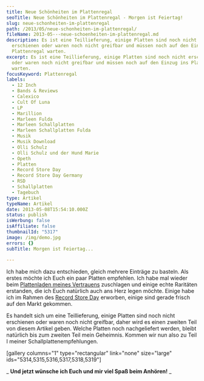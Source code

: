 ```yaml
---
title: Neue Schönheiten im Plattenregal
seoTitle: Neue Schönheiten im Plattenregal - Morgen ist Feiertag!
slug: neue-schonheiten-im-plattenregal
path: /2013/05/neue-schonheiten-im-plattenregal/
fileName: 2013-05---neue-schoenheiten-im-plattenregal.md
description: Es ist eine Teillieferung, einige Platten sind noch nicht
  erschienen oder waren noch nicht greifbar und müssen noch auf den Einzug ins
  Plattenregal warten.
excerpt: Es ist eine Teillieferung, einige Platten sind noch nicht erschienen
  oder waren noch nicht greifbar und müssen noch auf den Einzug ins Plattenregal
  warten.
focusKeyword: Plattenregal
labels:
  - 12 Inch
  - Bands & Reviews
  - Calexico
  - Cult Of Luna
  - LP
  - Marillion
  - Marleen Fulda
  - Marleen Schallplatten
  - Marleen Schallplatten Fulda
  - Musik
  - Musik Download
  - Olli Schulz
  - Olli Schulz und der Hund Marie
  - Opeth
  - Platten
  - Record Store Day
  - Record Store Day Germany
  - RSD
  - Schallplatten
  - Tagebuch
type: Artikel
typeName: Artikel
date: 2013-05-08T15:54:10.000Z
status: publish
isWerbung: false
isAffiliate: false
thumbnailId: "5317"
image: /img/demo.jpg
errors: {}
subTitle: Morgen ist Feiertag...
  
---
```


Ich habe mich dazu entschieden, gleich mehrere Einträge zu basteln. Als erstes
möchte ich Euch ein paar Platten empfehlen. Ich habe mal wieder beim
[Plattenladen meines Vertrauens](http://marleenrecords.wordpress.com) zuschlagen
und einige echte Raritäten erstanden, die ich Euch natürlich auch ans Herz legen
möchte. Einige habe ich im Rahmen des
[Record Store Day](http://www.recordstoredaygermany.de) erworben, einige sind
gerade frisch auf den Markt gekommen.

Es handelt sich um eine Teillieferung, einige Platten sind noch nicht erschienen
oder waren noch nicht greifbar, daher wird es einen zweiten Teil von diesem
Artikel geben. Welche Platten noch nachgeliefert werden, bleibt natürlich bis
zum zweiten Teil mein Geheimnis. Kommen wir nun also zu Teil I meiner
Schallplattenempfehlungen.

[gallery columns="1" type="rectangular" link="none" size="large"
ids="5314,5315,5316,5317,5318,5319"]

_ **Und jetzt wünsche ich Euch und mir viel Spaß beim Anhören!** _

  